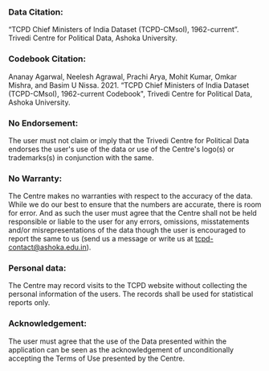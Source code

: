 ### Data Citation: 
“TCPD Chief Ministers of India Dataset (TCPD-CMsoI), 1962-current”. Trivedi Centre for Political Data, Ashoka University.
### Codebook Citation: 
Ananay Agarwal, Neelesh Agrawal, Prachi Arya,  Mohit Kumar, Omkar Mishra, and Basim U Nissa. 2021. “TCPD Chief Ministers of India Dataset (TCPD-CMsoI), 1962-current Codebook", Trivedi Centre for Political Data, Ashoka University.
### No Endorsement: 
The user must not claim or imply that the Trivedi Centre for Political Data endorses the user's use of the data or use of the Centre's logo(s) or trademarks(s) in conjunction with the same.
### No Warranty: 
The Centre makes no warranties with respect to the accuracy of the data. While we do our best to ensure that the numbers are accurate, there is room for error. And as such the user must agree that the Centre shall not be held responsible or liable to the user for any errors, omissions, misstatements and/or misrepresentations of the data though the user is encouraged to report the same to us (send us a message or write us at tcpd-contact@ashoka.edu.in).
### Personal data: 
The Centre may record visits to the TCPD website without collecting the personal information of the users. The records shall be used for statistical reports only.
### Acknowledgement: 
The user must agree that the use of the Data presented within the application can be seen as the acknowledgement of unconditionally accepting the Terms of Use presented by the Centre.
